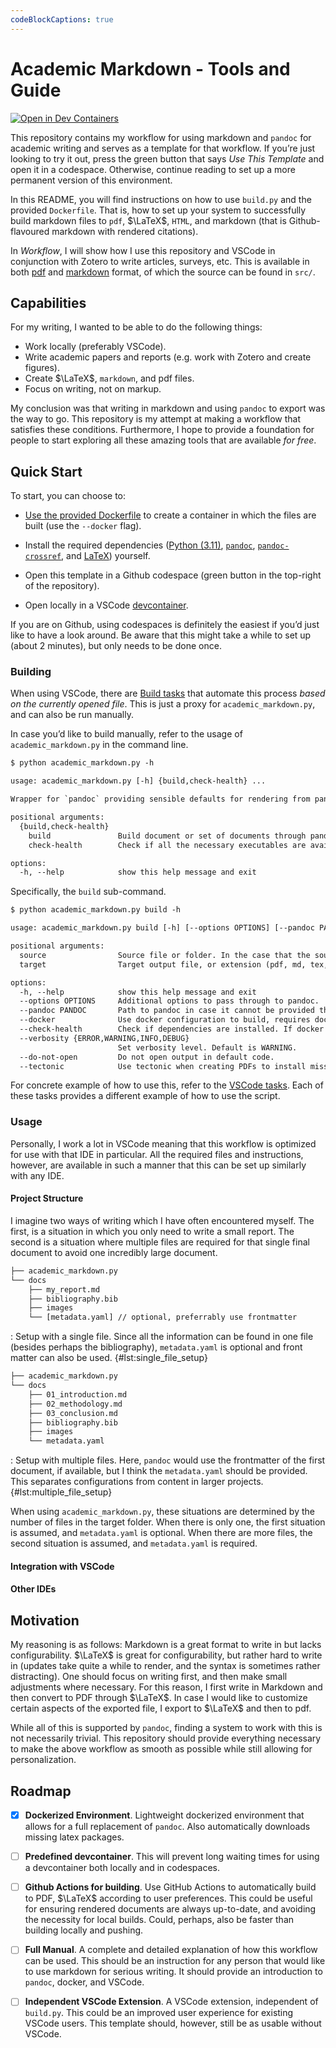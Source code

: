 ```yaml
---
codeBlockCaptions: true
---
```


# Academic Markdown - Tools and Guide

[![Open in Dev
Containers](https://img.shields.io/static/v1?label=Dev%20Containers&message=Open&color=blue&logo=visualstudiocode)](https://vscode.dev/redirect?url=vscode://ms-vscode-remote.remote-containers/cloneInVolume?url=https://github.com/cochaviz/academic_markdown)

This repository contains my workflow for using markdown and `pandoc` for
academic writing and serves as a template for that workflow. If you’re
just looking to try it out, press the green button that says _Use This
Template_ and open it in a codespace. Otherwise, continue reading to set
up a more permanent version of this environment.

In this README, you will find instructions on how to use `build.py` and
the provided `Dockerfile`. That is, how to set up your system to
successfully build markdown files to `pdf`, $\LaTeX$, `HTML`, and
markdown (that is Github-flavoured markdown with rendered citations).

In _Workflow_, I will show how I use this repository and VSCode in
conjunction with Zotero to write articles, surveys, etc. This is
available in both [pdf](./academic_markdown.pdf) and
[markdown](./academic_markdown.md) format, of which the source can be
found in `src/`.

## Capabilities

For my writing, I wanted to be able to do the following things:

- Work locally (preferably VSCode).
- Write academic papers and reports (e.g. work with Zotero and create
  figures).
- Create $\LaTeX$, `markdown`, and pdf files.
- Focus on writing, not on markup.

My conclusion was that writing in markdown and using `pandoc` to export
was the way to go. This repository is my attempt at making a workflow
that satisfies these conditions. Furthermore, I hope to provide a
foundation for people to start exploring all these amazing tools that
are available _for free_.

## Quick Start

To start, you can choose to:

- [Use the provided Dockerfile](https://www.docker.com/) to create a
  container in which the files are built (use the `--docker` flag).

- Install the required dependencies ([Python
  (3.11)](https://www.python.org/), [`pandoc`](https://pandoc.org/),
  [`pandoc-crossref`](https://github.com/lierdakil/pandoc-crossref), and
  [LaTeX](https://www.latex-project.or/)) yourself.

- Open this template in a Github codespace (green button in the
  top-right of the repository).

- Open locally in a VSCode
  [devcontainer](https://vscode.dev/redirect?url=vscode://ms-vscode-remote.remote-containers/cloneInVolume?url=https://github.com/cochaviz/academic_markdown).

If you are on Github, using codespaces is definitely the easiest if
you’d just like to have a look around. Be aware that this might take a
while to set up (about 2 minutes), but only needs to be done once.

### Building

When using VSCode, there are [Build
tasks](https://code.visualstudio.com/Docs/editor/tasks) that automate
this process _based on the currently opened file_. This is just a proxy
for `academic_markdown.py`, and can also be run manually.

In case you’d like to build manually, refer to the usage of
`academic_markdown.py` in the command line.

```txt
$ python academic_markdown.py -h

usage: academic_markdown.py [-h] {build,check-health} ...

Wrapper for `pandoc` providing sensible defaults for rendering from pandoc-flavored markdown used in academic writing.

positional arguments:
  {build,check-health}
    build               Build document or set of documents through pandoc.
    check-health        Check if all the necessary executables are available and properly configured

options:
  -h, --help            show this help message and exit
```

Specifically, the `build` sub-command.

```txt
$ python academic_markdown.py build -h

usage: academic_markdown.py build [-h] [--options OPTIONS] [--pandoc PANDOC] [--docker] [--check-health] [--verbosity {ERROR,WARNING,INFO,DEBUG}] [--do-not-open] [--tectonic] source target

positional arguments:
  source                Source file or folder. In the case that the source is a single file.
  target                Target output file, or extension (pdf, md, tex, etc.). Uses pandoc under the hood, so refer to their documentation for the options.

options:
  -h, --help            show this help message and exit
  --options OPTIONS     Additional options to pass through to pandoc.
  --pandoc PANDOC       Path to pandoc in case it cannot be provided through the PATH variable. Gets overridden if the --docker option is set.
  --docker              Use docker configuration to build, requires docker to be installed.
  --check-health        Check if dependencies are installed. If docker flag is set, it will only check whether docker requirement are met.
  --verbosity {ERROR,WARNING,INFO,DEBUG}
                        Set verbosity level. Default is WARNING.
  --do-not-open         Do not open output in default code.
  --tectonic            Use tectonic when creating PDFs to install missing packages on the fly. Is ignored when docker is used.
```

For concrete example of how to use this, refer to the [VSCode
tasks](.vscode/tasks.json). Each of these tasks provides a different
example of how to use the script.

### Usage

Personally, I work a lot in VSCode meaning that this workflow is
optimized for use with that IDE in particular. All the required files
and instructions, however, are available in such a manner that this can
be set up similarly with any IDE.

#### Project Structure

I imagine two ways of writing which I have often encountered myself. The
first, is a situation in which you only need to write a small report.
The second is a situation where multiple files are required for that
single final document to avoid one incredibly large document.

```txt
├── academic_markdown.py
└── docs
    ├── my_report.md
    ├── bibliography.bib
    ├── images
    └── [metadata.yaml] // optional, preferrably use frontmatter
```

: Setup with a single file. Since all the information can be found in one file
(besides perhaps the bibliography), `metadata.yaml` is optional and front matter
can also be used. {#lst:single_file_setup}

```txt
├── academic_markdown.py
└── docs
    ├── 01_introduction.md
    ├── 02_methodology.md
    ├── 03_conclusion.md
    ├── bibliography.bib
    ├── images
    └── metadata.yaml
```

: Setup with multiple files. Here, `pandoc` would use the frontmatter of the
first document, if available, but I think the `metadata.yaml` should be
provided. This separates configurations from content in larger projects.
{#lst:multiple_file_setup}

When using `academic_markdown.py`, these situations are determined by
the number of files in the target folder. When there is only one, the
first situation is assumed, and `metadata.yaml` is optional. When there
are more files, the second situation is assumed, and `metadata.yaml` is
required.

#### Integration with VSCode

#### Other IDEs

## Motivation

My reasoning is as follows: Markdown is a great format to write in but
lacks configurability. $\LaTeX$ is great for configurability, but rather
hard to write in (updates take quite a while to render, and the syntax
is sometimes rather distracting). One should focus on writing first, and
then make small adjustments where necessary. For this reason, I first
write in Markdown and then convert to PDF through $\LaTeX$. In case I
would like to customize certain aspects of the exported file, I export
to $\LaTeX$ and then to pdf.

While all of this is supported by `pandoc`, finding a system to work
with this is not necessarily trivial. This repository should provide
everything necessary to make the above workflow as smooth as possible
while still allowing for personalization.

## Roadmap

- [x] **Dockerized Environment**. Lightweight dockerized environment
      that allows for a full replacement of `pandoc`. Also automatically
      downloads missing latex packages.

- [ ] **Predefined devcontainer**. This will prevent long waiting times
      for using a devcontainer both locally and in codespaces.

- [ ] **Github Actions for building**. Use GitHub Actions to
      automatically build to PDF, $\LaTeX$ according to user preferences.
      This could be useful for ensuring rendered documents are always
      up-to-date, and avoiding the necessity for local builds. Could,
      perhaps, also be faster than building locally and pushing.

- [ ] **Full Manual**. A complete and detailed explanation of how this
      workflow can be used. This should be an instruction for any person
      that would like to use markdown for serious writing. It should provide
      an introduction to `pandoc`, docker, and VSCode.

- [ ] **Independent VSCode Extension**. A VSCode extension, independent
      of `build.py`. This could be an improved user experience for existing
      VSCode users. This template should, however, still be as usable
      without VSCode.
